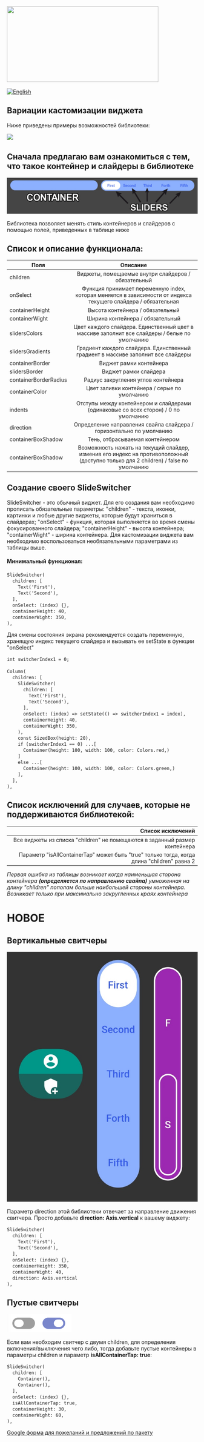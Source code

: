 <img src="https://user-images.githubusercontent.com/36012868/130392291-52b82b9b-fd52-424b-ba5a-b7630e9cf343.png" data-canonical-src="https://user-images.githubusercontent.com/36012868/130392291-52b82b9b-fd52-424b-ba5a-b7630e9cf343.png" height="200" width=400/>

[![English](https://img.shields.io/badge/Language-English-blue?style=plastic)](README.ru.md)

## Вариации кастомизации виджета

Ниже приведены примеры возможностей библиотеки:

![](.github/switchers_example.gif)

## Сначала предлагаю вам ознакомиться с тем, что такое контейнер и слайдеры в библиотеке

![](.github/container_sliders.png)

Библиотека позволяет менять стиль контейнеров и слайдеров с помощью полей, приведенных в таблице ниже

## Список и описание функционала:

| Поля                  | Описание                                         |
| --------------------- |:------------------------------------------------:|
| children              | Виджеты, помещаемые внутри слайдеров / обязательный |
| onSelect              | Функция принимает переменную index, которая меняется в зависимости от индекса текущего слайдера / обязательная|
| containerHeight       | Высота контейнера / обязательный |
| containerWight        | Ширина контейнера / обязательный |
| slidersColors         | Цвет каждого слайдера. Единственный цвет в массиве заполнит все слайдеры / белые по умолчанию |
| slidersGradients      | Градиент каждого слайдера. Единственный градиент в массиве заполнит все слайдеры |
| containerBorder       | Виджет рамки контейнера |
| slidersBorder         | Виджет рамки слайдера |
| containerBorderRadius | Радиус закругления углов контейнера |
| containerColor        | Цвет заливки контейнера / серые по умолчанию |
| indents               | Отступы между контейнером и слайдерами (одинаковые со всех сторон) / 0 по умолчанию |
| direction             | Определение направления свайпа слайдера / горизонтально по умолчанию |
| containerBoxShadow    | Тень, отбрасываемая контейнером |
| containerBoxShadow    | Возможность нажать на текущий слайдер, изменив его индекс на противоположный (доступно только для 2 children) / false по умолчанию |

## Создание своего SlideSwitcher

SlideSwitcher - это обычный виджет. Для его создания вам необходимо прописать обязательные параметры:
"children" - текста, иконки, картинки и любые другие виджеты, которые будут храниться в слайдерах;
"onSelect" - функция, которая выполняется во время смены фокусированного слайдера;
"containerHeight" - высота контейнера; "containerWight" - ширина контейнера. Для кастомизации виджета
вам необходимо воспользоваться необязательными параметрами из таблицы выше.

#### Минимальный функционал:

```
SlideSwitcher(
  children: [
    Text('First'),
    Text('Second'),
  ],
  onSelect: (index) {},
  containerHeight: 40,
  containerWight: 350,
),
```

Для смены состояния экрана рекомендуется создать переменную, хранящую индекс текущего слайдера и вызывать ее setState
в функции "onSelect"

```
int switcherIndex1 = 0;

Column(
  children: [
    SlideSwitcher(
      children: [
        Text('First'),
        Text('Second'),
      ],
      onSelect: (index) => setState(() => switcherIndex1 = index),
      containerHeight: 40,
      containerWight: 350,
    ),
    const SizedBox(height: 20),
    if (switcherIndex1 == 0) ...[
      Container(height: 100, width: 100, color: Colors.red,)
    ]
    else ...[
      Container(height: 100, width: 100, color: Colors.green,)
    ],
  ],
),
```

## Список исключений для случаев, которые не поддерживаются библиотекой:

| Список исключений |
| ------------:|
| Все виджеты из списка "children" не помещаются в заданный размер контейнера |
| Параметр "isAllContainerTap" может быть "true" только тогда, когда длина "children" равна 2 |

*Первая ошибка из таблицы возникает когда наименьшая сторона контейнера*
***(определяется по направлению свайпа)***
*умноженная на длину "children" пополам больше наибольшей стороны контейнера.*
*Возникает только при максимально закругленных краях контейнера*

# НОВОЕ
## Вертикальные свитчеры

![](.github/vertical_switchers.png)

Параметр direction этой библиотеки отвечает за направление движения свитчера.
Просто добавьте **direction: Axis.vertical** к вашему виджету:

```
SlideSwitcher(
  children: [
    Text('First'),
    Text('Second'),
  ],
  onSelect: (index) {},
  containerHeight: 350,
  containerWight: 40,
  direction: Axis.vertical
),
```

## Пустые свитчеры

![](.github/switch_on.png)

Если вам необходим свитчер с двумя children, для определения включения/выключения чего либо, тогда
добавьте пустые контейнеры в параметры children и параметр **isAllContainerTap: true**:

```
SlideSwitcher(
  children: [
    Container(),
    Container(),
  ],
  onSelect: (index) {},
  isAllContainerTap: true,
  containerHeight: 30,
  containerWight: 60,
),
```

[Google форма для пожеланий и предложений по пакету](https://forms.gle/3Hghayy4yTnj1mjt7)